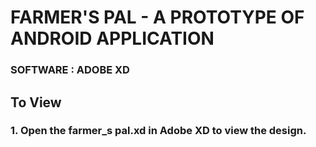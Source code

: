 
# FARMER'S PAL - A PROTOTYPE OF ANDROID APPLICATION 
### SOFTWARE : ADOBE XD

## To View

### 1. Open the farmer_s pal.xd in Adobe XD to view the design.





